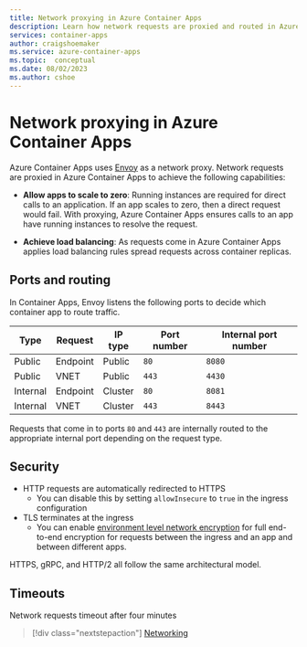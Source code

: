 ```yaml
---
title: Network proxying in Azure Container Apps 
description: Learn how network requests are proxied and routed in Azure Container Apps.
services: container-apps
author: craigshoemaker
ms.service: azure-container-apps
ms.topic:  conceptual
ms.date: 08/02/2023
ms.author: cshoe
---
```


# Network proxying in Azure Container Apps

Azure Container Apps uses [Envoy](https://www.envoyproxy.io/) as a network proxy. Network requests are proxied in Azure Container Apps to achieve the following capabilities:

- **Allow apps to scale to zero**: Running instances are required for direct calls to an application. If an app scales to zero, then a direct request would fail. With proxying, Azure Container Apps ensures calls to an app have running instances to resolve the request.

- **Achieve load balancing**: As requests come in Azure Container Apps applies load balancing rules spread requests across container replicas.

## Ports and routing

In Container Apps, Envoy listens the following ports to decide which container app to route traffic.

| Type | Request | IP type | Port number | Internal port number |
|--|--|--|--|--|
| Public | Endpoint | Public | `80` | `8080` |
| Public | VNET | Public | `443` | `4430` |
| Internal | Endpoint | Cluster | `80` | `8081` |
| Internal | VNET | Cluster | `443` | `8443` |

Requests that come in to ports `80` and `443` are internally routed to the appropriate internal port depending on the request type.

## Security

- HTTP requests are automatically redirected to HTTPS
    - You can disable this by setting `allowInsecure` to `true` in the ingress configuration
- TLS terminates at the ingress
    - You can enable [environment level network encryption](networking.md) for full end-to-end encryption for requests between the ingress and an app and between different apps.

HTTPS, gRPC, and HTTP/2 all follow the same architectural model.

## Timeouts

Network requests timeout after four minutes

> [!div class="nextstepaction"]
> [Networking](networking.md)
